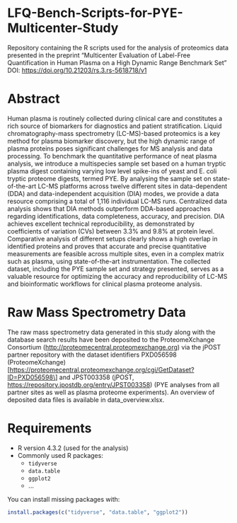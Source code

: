# LFQ-Bench-Scripts-for-PYE-Multicenter-Study
Repository containing the R scripts used for the analysis of proteomics data presented in the preprint “Multicenter Evaluation of Label-Free Quantification in Human Plasma on a High Dynamic Range Benchmark Set” DOI: https://doi.org/10.21203/rs.3.rs-5618718/v1

# Abstract

Human plasma is routinely collected during clinical care and constitutes a rich source of biomarkers for diagnostics and patient stratification. Liquid chromatography-mass spectrometry (LC-MS)-based proteomics is a key method for plasma biomarker discovery, but the high dynamic range of plasma proteins poses significant challenges for MS analysis and data processing. To benchmark the quantitative performance of neat plasma analysis, we introduce a multispecies sample set based on a human tryptic plasma digest containing varying low level spike-ins of yeast and E. coli tryptic proteome digests, termed PYE. By analysing the sample set on state-of-the-art LC-MS platforms across twelve different sites in data-dependent (DDA) and data-independent acquisition (DIA) modes, we provide a data resource comprising a total of 1,116 individual LC-MS runs. Centralized data analysis shows that DIA methods outperform DDA-based approaches regarding identifications, data completeness, accuracy, and precision. DIA achieves excellent technical reproducibility, as demonstrated by coefficients of variation (CVs) between 3.3% and 9.8% at protein level. Comparative analysis of different setups clearly shows a high overlap in identified proteins and proves that accurate and precise quantitative measurements are feasible across multiple sites, even in a complex matrix such as plasma, using state-of-the-art instrumentation. The collected dataset, including the PYE sample set and strategy presented, serves as a valuable resource for optimizing the accuracy and reproducibility of LC-MS and bioinformatic workflows for clinical plasma proteome analysis. 

# Raw Mass Spectrometry Data

The raw mass spectrometry data generated in this study along with the database search results have been deposited to the ProteomeXchange Consortium (http://proteomecentral.proteomexchange.org) via the jPOST partner repository with the dataset identifiers PXD056598 (ProteomeXchange) [https://proteomecentral.proteomexchange.org/cgi/GetDataset?ID=PXD056598\] and JPST003358 (jPOST, https://repository.jpostdb.org/entry/JPST003358) (PYE analyses from all partner sites as well as plasma proteome experiments). An overview of deposited data files is available in data_overview.xlsx.

# Requirements  
- R version 4.3.2 (used for the analysis)  
- Commonly used R packages:  
  - `tidyverse`  
  - `data.table`  
  - `ggplot2`  
  - ...

You can install missing packages with:  
```r
install.packages(c("tidyverse", "data.table", "ggplot2"))
